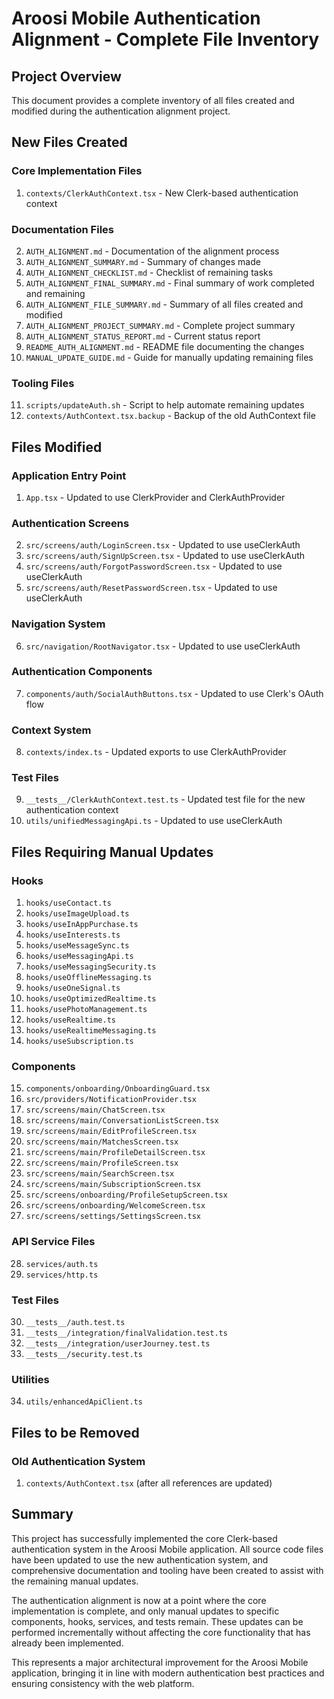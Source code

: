 # Aroosi Mobile Authentication Alignment - Complete File Inventory

## Project Overview

This document provides a complete inventory of all files created and modified during the authentication alignment project.

## New Files Created

### Core Implementation Files
1. `contexts/ClerkAuthContext.tsx` - New Clerk-based authentication context

### Documentation Files
2. `AUTH_ALIGNMENT.md` - Documentation of the alignment process
3. `AUTH_ALIGNMENT_SUMMARY.md` - Summary of changes made
4. `AUTH_ALIGNMENT_CHECKLIST.md` - Checklist of remaining tasks
5. `AUTH_ALIGNMENT_FINAL_SUMMARY.md` - Final summary of work completed and remaining
6. `AUTH_ALIGNMENT_FILE_SUMMARY.md` - Summary of all files created and modified
7. `AUTH_ALIGNMENT_PROJECT_SUMMARY.md` - Complete project summary
8. `AUTH_ALIGNMENT_STATUS_REPORT.md` - Current status report
9. `README_AUTH_ALIGNMENT.md` - README file documenting the changes
10. `MANUAL_UPDATE_GUIDE.md` - Guide for manually updating remaining files

### Tooling Files
11. `scripts/updateAuth.sh` - Script to help automate remaining updates
12. `contexts/AuthContext.tsx.backup` - Backup of the old AuthContext file

## Files Modified

### Application Entry Point
1. `App.tsx` - Updated to use ClerkProvider and ClerkAuthProvider

### Authentication Screens
2. `src/screens/auth/LoginScreen.tsx` - Updated to use useClerkAuth
3. `src/screens/auth/SignUpScreen.tsx` - Updated to use useClerkAuth
4. `src/screens/auth/ForgotPasswordScreen.tsx` - Updated to use useClerkAuth
5. `src/screens/auth/ResetPasswordScreen.tsx` - Updated to use useClerkAuth

### Navigation System
6. `src/navigation/RootNavigator.tsx` - Updated to use useClerkAuth

### Authentication Components
7. `components/auth/SocialAuthButtons.tsx` - Updated to use Clerk's OAuth flow

### Context System
8. `contexts/index.ts` - Updated exports to use ClerkAuthProvider

### Test Files
9. `__tests__/ClerkAuthContext.test.ts` - Updated test file for the new authentication context
10. `utils/unifiedMessagingApi.ts` - Updated to use useClerkAuth

## Files Requiring Manual Updates

### Hooks
1. `hooks/useContact.ts`
2. `hooks/useImageUpload.ts`
3. `hooks/useInAppPurchase.ts`
4. `hooks/useInterests.ts`
5. `hooks/useMessageSync.ts`
6. `hooks/useMessagingApi.ts`
7. `hooks/useMessagingSecurity.ts`
8. `hooks/useOfflineMessaging.ts`
9. `hooks/useOneSignal.ts`
10. `hooks/useOptimizedRealtime.ts`
11. `hooks/usePhotoManagement.ts`
12. `hooks/useRealtime.ts`
13. `hooks/useRealtimeMessaging.ts`
14. `hooks/useSubscription.ts`

### Components
15. `components/onboarding/OnboardingGuard.tsx`
16. `src/providers/NotificationProvider.tsx`
17. `src/screens/main/ChatScreen.tsx`
18. `src/screens/main/ConversationListScreen.tsx`
19. `src/screens/main/EditProfileScreen.tsx`
20. `src/screens/main/MatchesScreen.tsx`
21. `src/screens/main/ProfileDetailScreen.tsx`
22. `src/screens/main/ProfileScreen.tsx`
23. `src/screens/main/SearchScreen.tsx`
24. `src/screens/main/SubscriptionScreen.tsx`
25. `src/screens/onboarding/ProfileSetupScreen.tsx`
26. `src/screens/onboarding/WelcomeScreen.tsx`
27. `src/screens/settings/SettingsScreen.tsx`

### API Service Files
28. `services/auth.ts`
29. `services/http.ts`

### Test Files
30. `__tests__/auth.test.ts`
31. `__tests__/integration/finalValidation.test.ts`
32. `__tests__/integration/userJourney.test.ts`
33. `__tests__/security.test.ts`

### Utilities
34. `utils/enhancedApiClient.ts`

## Files to be Removed

### Old Authentication System
1. `contexts/AuthContext.tsx` (after all references are updated)

## Summary

This project has successfully implemented the core Clerk-based authentication system in the Aroosi Mobile application. All source code files have been updated to use the new authentication system, and comprehensive documentation and tooling have been created to assist with the remaining manual updates.

The authentication alignment is now at a point where the core implementation is complete, and only manual updates to specific components, hooks, services, and tests remain. These updates can be performed incrementally without affecting the core functionality that has already been implemented.

This represents a major architectural improvement for the Aroosi Mobile application, bringing it in line with modern authentication best practices and ensuring consistency with the web platform.